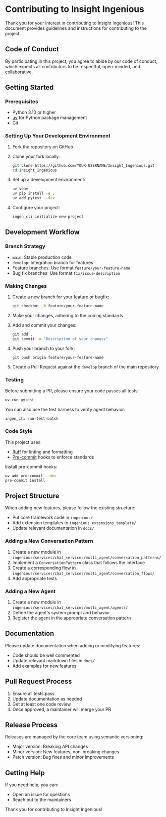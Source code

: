 # Contributing to Insight Ingenious

Thank you for your interest in contributing to Insight Ingenious! This document provides guidelines and instructions for contributing to the project.

## Code of Conduct

By participating in this project, you agree to abide by our code of conduct, which expects all contributors to be respectful, open-minded, and collaborative.

## Getting Started

### Prerequisites

- Python 3.10 or higher
- [uv](https://docs.astral.sh/uv/) for Python package management
- Git

### Setting Up Your Development Environment

1. Fork the repository on GitHub
2. Clone your fork locally:
   ```bash
   git clone https://github.com/YOUR-USERNAME/Insight_Ingenious.git
   cd Insight_Ingenious
   ```

3. Set up a development environment:
   ```bash
   uv venv
   uv pip install -e .
   uv add pytest --dev
   ```

4. Configure your project:
   ```bash
   ingen_cli initialize-new-project
   ```

## Development Workflow

### Branch Strategy

- `main`: Stable production code
- `develop`: Integration branch for features
- Feature branches: Use format `feature/your-feature-name`
- Bug fix branches: Use format `fix/issue-description`

### Making Changes

1. Create a new branch for your feature or bugfix:
   ```bash
   git checkout -b feature/your-feature-name
   ```

2. Make your changes, adhering to the coding standards

3. Add and commit your changes:
   ```bash
   git add .
   git commit -m "Description of your changes"
   ```

4. Push your branch to your fork:
   ```bash
   git push origin feature/your-feature-name
   ```

5. Create a Pull Request against the `develop` branch of the main repository

### Testing

Before submitting a PR, please ensure your code passes all tests:

```bash
uv run pytest
```

You can also use the test harness to verify agent behavior:

```bash
ingen_cli run-test-batch
```

### Code Style

This project uses:
- [Ruff](https://docs.astral.sh/ruff/) for linting and formatting
- [Pre-commit](https://pre-commit.com/) hooks to enforce standards

Install pre-commit hooks:
```bash
uv add pre-commit --dev
pre-commit install
```

## Project Structure

When adding new features, please follow the existing structure:

- Put core framework code in `ingenious/`
- Add extension templates to `ingenious_extensions_template/`
- Update relevant documentation in `docs/`

### Adding a New Conversation Pattern

1. Create a new module in `ingenious/services/chat_services/multi_agent/conversation_patterns/`
2. Implement a `ConversationPattern` class that follows the interface
3. Create a corresponding flow in `ingenious/services/chat_services/multi_agent/conversation_flows/`
4. Add appropriate tests

### Adding a New Agent

1. Create a new module in `ingenious/services/chat_services/multi_agent/agents/`
2. Define the agent's system prompt and behavior
3. Register the agent in the appropriate conversation pattern

## Documentation

Please update documentation when adding or modifying features:

- Code should be well commented
- Update relevant markdown files in `docs/`
- Add examples for new features

## Pull Request Process

1. Ensure all tests pass
2. Update documentation as needed
3. Get at least one code review
4. Once approved, a maintainer will merge your PR

## Release Process

Releases are managed by the core team using semantic versioning:

- Major version: Breaking API changes
- Minor version: New features, non-breaking changes
- Patch version: Bug fixes and minor improvements

## Getting Help

If you need help, you can:
- Open an issue for questions
- Reach out to the maintainers

Thank you for contributing to Insight Ingenious!
